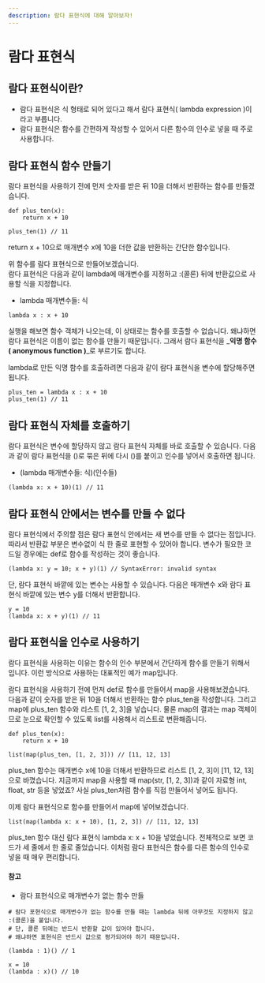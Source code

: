 ```yaml
---
description: 람다 표현식에 대해 알아보자!
---
```


# 람다 표현식

## 람다 표현식이란?

* 람다 표현식은 식 형태로 되어 있다고 해서 람다 표현식\( lambda expression \)이라고 부릅니다.
* 람다 표현식은 함수를 간편하게 작성할 수 있어서 다른 함수의 인수로 넣을 때 주로 사용합니다.

## 람다 표현식 함수 만들기

람다 표현식을 사용하기 전에 먼저 숫자를 받은 뒤 10을 더해서 반환하는 함수를 만들겠습니다.

```text
def plus_ten(x):
    return x + 10
    
plus_ten(1) // 11
```

return x + 10으로 매개변수 x에 10을 더한 값을 반환하는 간단한 함수입니다.

위 함수를 람다 표현식으로 만들어보겠습니다.  
람다 표현식은 다음과 같이 lambda에 매개변수를 지정하고 :\(콜론\) 뒤에 반환값으로 사용할 식을 지정합니다.

* lambda 매개변수들: 식

```text
lambda x : x + 10
```

실행을 해보면 함수 객체가 나오는데, 이 상태로는 함수를 호출할 수 없습니다. 왜냐하면 람다 표현식은 이름이 없는 함수를 만들기 때문입니다. 그래서 람다 표현식을 _**익명 함수\( anonymous function \)**_로 부르기도 합니다.

lambda로 만든 익명 함수를 호출하려면 다음과 같이 람다 표현식을 변수에 할당해주면 됩니다.

```text
plus_ten = lambda x : x + 10
plus_ten(1) // 11
```



## 람다 표현식 자체를 호출하기

람다 표현식은 변수에 할당하지 않고 람다 표현식 자체를 바로 호출할 수 있습니다. 다음과 같이 람다 표현식을 \(\)로 묶은 뒤에 다시 \(\)를 붙이고 인수를 넣어서 호출하면 됩니다.

* \(lambda 매개변수들: 식\)\(인수들\)

```text
(lambda x: x + 10)(1) // 11
```



## 람다 표현식 안에서는 변수를 만들 수 없다

람다 표현식에서 주의할 점은 람다 표현식 안에서는 새 변수를 만들 수 없다는 점입니다. 따라서 반환값 부분은 변수없이 식 한 줄로 표현할 수 있어야 합니다. 변수가 필요한 코드일 경우에는 def로 함수를 작성하는 것이 좋습니다.

```text
(lambda x: y = 10; x + y)(1) // SyntaxError: invalid syntax
```

단, 람다 표현식 바깥에 있는 변수는 사용할 수 있습니다. 다음은 매개변수 x와 람다 표현식 바깥에 있는 변수 y를 더해서 반환합니다.

```text
y = 10
(lambda x: x + y)(1) // 11
```



## 람다 표현식을 인수로 사용하기

람다 표현식을 사용하는 이유는 함수의 인수 부분에서 간단하게 함수를 만들기 위해서 입니다. 이런 방식으로 사용하는 대표적인 예가 map입니다.

람다 표현식을 사용하기 전에 먼저 def로 함수를 만들어서 map을 사용해보겠습니다. 다음과 같이 숫자를 받은 뒤 10을 더해서 반환하는 함수 plus\_ten을 작성합니다. 그리고 map에 plus\_ten 함수와 리스트 \[1, 2, 3\]을 넣습니다. 물론 map의 결과는 map 객체이므로 눈으로 확인할 수 있도록 list를 사용해서 리스트로 변환해줍니다.

```text
def plus_ten(x):
    return x + 10
    
list(map(plus_ten, [1, 2, 3])) // [11, 12, 13]
```

plus\_ten 함수는 매개변수 x에 10을 더해서 반환하므로 리스트 \[1, 2, 3\]이 \[11, 12, 13\]으로 바꼈습니다. 지금까지 map을 사용할 때 map\(str, \[1, 2, 3\]\)과 같이 자료형 int, float, str 등을 넣었죠? 사실 plus\_ten처럼 함수를 직접 만들어서 넣어도 됩니다.

이제 람다 표현식으로 함수를 만들어서 map에 넣어보겠습니다.

```text
list(map(lambda x: x + 10), [1, 2, 3]) // [11, 12, 13]
```

plus\_ten 함수 대신 람다 표현식 lambda x: x + 10을 넣었습니다. 전체적으로 보면 코드가 세 줄에서 한 줄로 줄었습니다. 이처럼 람다 표현식은 함수를 다른 함수의 인수로 넣을 때 매우 편리합니다.

#### 참고

* 람다 표현식으로 매개변수가 없는 함수 만들

```text
# 람다 포현식으로 매개변수가 없는 함수를 만들 때는 lambda 뒤에 아무것도 지정하지 않고 :(콜론)을 붙입니다.
# 단, 콜론 뒤에는 반드시 반환할 값이 있어야 합니다.
# 왜냐하면 표현식은 반드시 값으로 평가되어야 하기 때문입니다.

(lambda : 1)() // 1

x = 10
(lambda : x)() // 10
```

